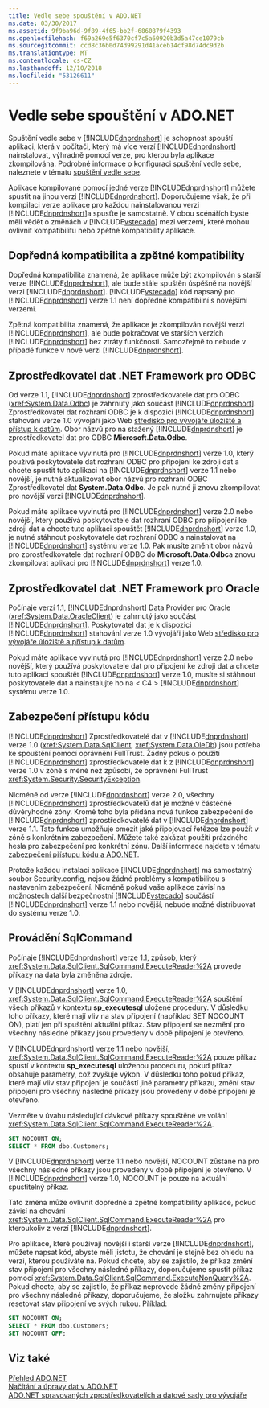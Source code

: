 ```yaml
---
title: Vedle sebe spouštění v ADO.NET
ms.date: 03/30/2017
ms.assetid: 9f9ba96d-9f89-4f65-bb2f-6860879f4393
ms.openlocfilehash: f69a269e5f6370cf7c5a60920b3d5a47ce1079cb
ms.sourcegitcommit: ccd8c36b0d74d99291d41aceb14cf98d74dc9d2b
ms.translationtype: MT
ms.contentlocale: cs-CZ
ms.lasthandoff: 12/10/2018
ms.locfileid: "53126611"
---
```

# <a name="side-by-side-execution-in-adonet"></a>Vedle sebe spouštění v ADO.NET
Spuštění vedle sebe v [!INCLUDE[dnprdnshort](../../../../includes/dnprdnshort-md.md)] je schopnost spouští aplikaci, která v počítači, který má více verzí [!INCLUDE[dnprdnshort](../../../../includes/dnprdnshort-md.md)] nainstalovat, výhradně pomocí verze, pro kterou byla aplikace zkompilována. Podrobné informace o konfiguraci spuštění vedle sebe, naleznete v tématu [spuštění vedle sebe](../../../../docs/framework/deployment/side-by-side-execution.md).  
  
 Aplikace kompilované pomocí jedné verze [!INCLUDE[dnprdnshort](../../../../includes/dnprdnshort-md.md)] můžete spustit na jinou verzi [!INCLUDE[dnprdnshort](../../../../includes/dnprdnshort-md.md)]. Doporučujeme však, že při kompilaci verze aplikace pro každou nainstalovanou verzi [!INCLUDE[dnprdnshort](../../../../includes/dnprdnshort-md.md)]a spusťte je samostatně. V obou scénářích byste měli vědět o změnách v [!INCLUDE[vstecado](../../../../includes/vstecado-md.md)] mezi verzemi, které mohou ovlivnit kompatibilitu nebo zpětné kompatibility aplikace.  
  
## <a name="forward-compatibility-and-backward-compatibility"></a>Dopředná kompatibilita a zpětné kompatibility  
 Dopředná kompatibilita znamená, že aplikace může být zkompilován s starší verze [!INCLUDE[dnprdnshort](../../../../includes/dnprdnshort-md.md)], ale bude stále spuštěn úspěšně na novější verzi [!INCLUDE[dnprdnshort](../../../../includes/dnprdnshort-md.md)]. [!INCLUDE[vstecado](../../../../includes/vstecado-md.md)] kód napsaný pro [!INCLUDE[dnprdnshort](../../../../includes/dnprdnshort-md.md)] verze 1.1 není dopředně kompatibilní s novějšími verzemi.  
  
 Zpětná kompatibilita znamená, že aplikace je zkompilován novější verzi [!INCLUDE[dnprdnshort](../../../../includes/dnprdnshort-md.md)], ale bude pokračovat ve starších verzích [!INCLUDE[dnprdnshort](../../../../includes/dnprdnshort-md.md)] bez ztráty funkčnosti. Samozřejmě to nebude v případě funkce v nové verzi [!INCLUDE[dnprdnshort](../../../../includes/dnprdnshort-md.md)].  
  
## <a name="the-net-framework-data-provider-for-odbc"></a>Zprostředkovatel dat .NET Framework pro ODBC  
 Od verze 1.1, [!INCLUDE[dnprdnshort](../../../../includes/dnprdnshort-md.md)] zprostředkovatele dat pro ODBC (<xref:System.Data.Odbc>) je zahrnutý jako součást [!INCLUDE[dnprdnshort](../../../../includes/dnprdnshort-md.md)]. Zprostředkovatel dat rozhraní ODBC je k dispozici [!INCLUDE[dnprdnshort](../../../../includes/dnprdnshort-md.md)] stahování verze 1.0 vývojáři jako Web [středisko pro vývojáře úložiště a přístup k datům](https://go.microsoft.com/fwlink/?linkid=4173). Obor názvů pro na stažený [!INCLUDE[dnprdnshort](../../../../includes/dnprdnshort-md.md)] je zprostředkovatel dat pro ODBC **Microsoft.Data.Odbc**.  
  
 Pokud máte aplikace vyvinutá pro [!INCLUDE[dnprdnshort](../../../../includes/dnprdnshort-md.md)] verze 1.0, který používá poskytovatele dat rozhraní ODBC pro připojení ke zdroji dat a chcete spustit tuto aplikaci na [!INCLUDE[dnprdnshort](../../../../includes/dnprdnshort-md.md)] verze 1.1 nebo novější, je nutné aktualizovat obor názvů pro rozhraní ODBC Zprostředkovatel dat **System.Data.Odbc**. Je pak nutné ji znovu zkompilovat pro novější verzi [!INCLUDE[dnprdnshort](../../../../includes/dnprdnshort-md.md)].  
  
 Pokud máte aplikace vyvinutá pro [!INCLUDE[dnprdnshort](../../../../includes/dnprdnshort-md.md)] verze 2.0 nebo novější, který používá poskytovatele dat rozhraní ODBC pro připojení ke zdroji dat a chcete tuto aplikaci spouštět [!INCLUDE[dnprdnshort](../../../../includes/dnprdnshort-md.md)] verze 1.0, je nutné stáhnout poskytovatele dat rozhraní ODBC a nainstalovat na [!INCLUDE[dnprdnshort](../../../../includes/dnprdnshort-md.md)] systému verze 1.0. Pak musíte změnit obor názvů pro zprostředkovatele dat rozhraní ODBC do **Microsoft.Data.Odbc**a znovu zkompilovat aplikaci pro [!INCLUDE[dnprdnshort](../../../../includes/dnprdnshort-md.md)] verze 1.0.  
  
## <a name="the-net-framework-data-provider-for-oracle"></a>Zprostředkovatel dat .NET Framework pro Oracle  
 Počínaje verzí 1.1, [!INCLUDE[dnprdnshort](../../../../includes/dnprdnshort-md.md)] Data Provider pro Oracle (<xref:System.Data.OracleClient>) je zahrnutý jako součást [!INCLUDE[dnprdnshort](../../../../includes/dnprdnshort-md.md)]. Poskytovatel dat je k dispozici [!INCLUDE[dnprdnshort](../../../../includes/dnprdnshort-md.md)] stahování verze 1.0 vývojáři jako Web [středisko pro vývojáře úložiště a přístup k datům](https://go.microsoft.com/fwlink/?linkid=4173).  
  
 Pokud máte aplikace vyvinutá pro [!INCLUDE[dnprdnshort](../../../../includes/dnprdnshort-md.md)] verze 2.0 nebo novější, který používá poskytovatele dat pro připojení ke zdroji dat a chcete tuto aplikaci spouštět [!INCLUDE[dnprdnshort](../../../../includes/dnprdnshort-md.md)] verze 1.0, musíte si stáhnout poskytovatele dat a nainstalujte ho na < C4 > [!INCLUDE[dnprdnshort](../../../../includes/dnprdnshort-md.md)]  systému verze 1.0.  
  
## <a name="code-access-security"></a>Zabezpečení přístupu kódu  
 [!INCLUDE[dnprdnshort](../../../../includes/dnprdnshort-md.md)] Zprostředkovatelé dat v [!INCLUDE[dnprdnshort](../../../../includes/dnprdnshort-md.md)] verze 1.0 (<xref:System.Data.SqlClient>, <xref:System.Data.OleDb>) jsou potřeba ke spouštění pomocí oprávnění FullTrust. Žádný pokus o použití [!INCLUDE[dnprdnshort](../../../../includes/dnprdnshort-md.md)] zprostředkovatele dat k z [!INCLUDE[dnprdnshort](../../../../includes/dnprdnshort-md.md)] verze 1.0 v zóně s méně než způsobí, že oprávnění FullTrust <xref:System.Security.SecurityException>.  
  
 Nicméně od verze [!INCLUDE[dnprdnshort](../../../../includes/dnprdnshort-md.md)] verze 2.0, všechny [!INCLUDE[dnprdnshort](../../../../includes/dnprdnshort-md.md)] zprostředkovatelů dat je možné v částečně důvěryhodné zóny. Kromě toho byla přidána nová funkce zabezpečení do [!INCLUDE[dnprdnshort](../../../../includes/dnprdnshort-md.md)] zprostředkovatelé dat v [!INCLUDE[dnprdnshort](../../../../includes/dnprdnshort-md.md)] verze 1.1. Tato funkce umožňuje omezit jaké připojovací řetězce lze použít v zóně s konkrétním zabezpečení. Můžete také zakázat použití prázdného hesla pro zabezpečení pro konkrétní zónu. Další informace najdete v tématu [zabezpečení přístupu kódu a ADO.NET](../../../../docs/framework/data/adonet/code-access-security.md).  
  
 Protože každou instalaci aplikace [!INCLUDE[dnprdnshort](../../../../includes/dnprdnshort-md.md)] má samostatný soubor Security.config, nejsou žádné problémy s kompatibilitou s nastavením zabezpečení. Nicméně pokud vaše aplikace závisí na možnostech další bezpečnostní [!INCLUDE[vstecado](../../../../includes/vstecado-md.md)] součástí [!INCLUDE[dnprdnshort](../../../../includes/dnprdnshort-md.md)] verze 1.1 nebo novější, nebude možné distribuovat do systému verze 1.0.  
  
## <a name="sqlcommand-execution"></a>Provádění SqlCommand  
 Počínaje [!INCLUDE[dnprdnshort](../../../../includes/dnprdnshort-md.md)] verze 1.1, způsob, který <xref:System.Data.SqlClient.SqlCommand.ExecuteReader%2A> provede příkazy na data byla změněna zdroje.  
  
 V [!INCLUDE[dnprdnshort](../../../../includes/dnprdnshort-md.md)] verze 1.0, <xref:System.Data.SqlClient.SqlCommand.ExecuteReader%2A> spuštění všech příkazů v kontextu **sp_executesql** uložené procedury. V důsledku toho příkazy, které mají vliv na stav připojení (například SET NOCOUNT ON), platí jen při spuštění aktuální příkaz. Stav připojení se nezmění pro všechny následné příkazy jsou provedeny v době připojení je otevřeno.  
  
 V [!INCLUDE[dnprdnshort](../../../../includes/dnprdnshort-md.md)] verze 1.1 nebo novější, <xref:System.Data.SqlClient.SqlCommand.ExecuteReader%2A> pouze příkaz spustí v kontextu **sp_executesql** uloženou proceduru, pokud příkaz obsahuje parametry, což zvyšuje výkon. V důsledku toho pokud příkaz, které mají vliv stav připojení je součástí jiné parametry příkazu, změní stav připojení pro všechny následné příkazy jsou provedeny v době připojení je otevřeno.  
  
 Vezměte v úvahu následující dávkové příkazy spouštěné ve volání <xref:System.Data.SqlClient.SqlCommand.ExecuteReader%2A>.  
  
```sql
SET NOCOUNT ON;  
SELECT * FROM dbo.Customers;  
```  
  
 V [!INCLUDE[dnprdnshort](../../../../includes/dnprdnshort-md.md)] verze 1.1 nebo novější, NOCOUNT zůstane na pro všechny následné příkazy jsou provedeny v době připojení je otevřeno. V [!INCLUDE[dnprdnshort](../../../../includes/dnprdnshort-md.md)] verze 1.0, NOCOUNT je pouze na aktuální spustitelný příkaz.  
  
 Tato změna může ovlivnit dopředné a zpětné kompatibility aplikace, pokud závisí na chování <xref:System.Data.SqlClient.SqlCommand.ExecuteReader%2A> pro kteroukoliv z verzí [!INCLUDE[dnprdnshort](../../../../includes/dnprdnshort-md.md)].  
  
 Pro aplikace, které používají novější i starší verze [!INCLUDE[dnprdnshort](../../../../includes/dnprdnshort-md.md)], můžete napsat kód, abyste měli jistotu, že chování je stejné bez ohledu na verzi, kterou používáte na. Pokud chcete, aby se zajistilo, že příkaz změní stav připojení pro všechny následné příkazy, doporučujeme spustit příkaz pomocí <xref:System.Data.SqlClient.SqlCommand.ExecuteNonQuery%2A>. Pokud chcete, aby se zajistilo, že příkaz neprovede žádné změny připojení pro všechny následné příkazy, doporučujeme, že složku zahrnujete příkazy resetovat stav připojení ve svých rukou. Příklad:  
  
```sql
SET NOCOUNT ON;  
SELECT * FROM dbo.Customers;  
SET NOCOUNT OFF;  
```  
  
## <a name="see-also"></a>Viz také  
 [Přehled ADO.NET](../../../../docs/framework/data/adonet/ado-net-overview.md)  
 [Načítání a úpravy dat v ADO.NET](../../../../docs/framework/data/adonet/retrieving-and-modifying-data.md)  
 [ADO.NET spravovaných zprostředkovatelích a datové sady pro vývojáře](https://go.microsoft.com/fwlink/?LinkId=217917)
